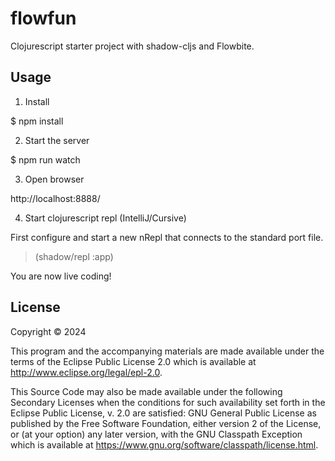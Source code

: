 # flowfun

Clojurescript starter project with shadow-cljs and Flowbite.

## Usage

1. Install

$ npm install

2. Start the server

$ npm run watch

3. Open browser 

http://localhost:8888/

4. Start clojurescript repl (IntelliJ/Cursive)

First configure and start a new nRepl that connects to the standard port file.

> (shadow/repl :app)

You are now live coding!

## License

Copyright © 2024

This program and the accompanying materials are made available under the
terms of the Eclipse Public License 2.0 which is available at
http://www.eclipse.org/legal/epl-2.0.

This Source Code may also be made available under the following Secondary
Licenses when the conditions for such availability set forth in the Eclipse
Public License, v. 2.0 are satisfied: GNU General Public License as published by
the Free Software Foundation, either version 2 of the License, or (at your
option) any later version, with the GNU Classpath Exception which is available
at https://www.gnu.org/software/classpath/license.html.
